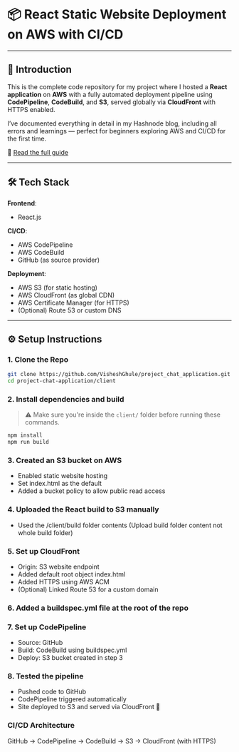 # 📦 React Static Website Deployment on AWS with CI/CD

---

## 🧠 Introduction

This is the complete code repository for my project where I hosted a **React application** on **AWS** with a fully automated deployment pipeline using **CodePipeline**, **CodeBuild**, and **S3**, served globally via **CloudFront** with HTTPS enabled.

I’ve documented everything in detail in my Hashnode blog, including all errors and learnings — perfect for beginners exploring AWS and CI/CD for the first time.

🔗 [Read the full guide](https://visheshblog.hashnode.dev/project-1-deploying-a-static-react-website-on-aws-with-cicd-s3-cloudfront-codepipeline)

---

## 🛠️ Tech Stack

**Frontend**:  
- React.js

**CI/CD**:  
- AWS CodePipeline  
- AWS CodeBuild  
- GitHub (as source provider)

**Deployment**:  
- AWS S3 (for static hosting)  
- AWS CloudFront (as global CDN)  
- AWS Certificate Manager (for HTTPS)  
- (Optional) Route 53 or custom DNS

---



## ⚙️ Setup Instructions

### 1. Clone the Repo

```bash
git clone https://github.com/VisheshGhule/project_chat_application.git
cd project-chat-application/client
```

### 2. Install dependencies and build

> ⚠️ Make sure you're inside the `client/` folder before running these commands.

 ```bash
npm install
npm run build
```

### 3. Created an S3 bucket on AWS

- Enabled static website hosting
- Set index.html as the default
- Added a bucket policy to allow public read access

### 4. Uploaded the React build to S3 manually

- Used the /client/build folder contents (Upload build folder content not whole build folder)

### 5. Set up CloudFront

- Origin: S3 website endpoint
- Added default root object index.html
- Added HTTPS using AWS ACM
- (Optional) Linked Route 53 for a custom domain

### 6. Added a buildspec.yml file at the root of the repo

### 7. Set up CodePipeline

- Source: GitHub
- Build: CodeBuild using buildspec.yml
- Deploy: S3 bucket created in step 3

### 8. Tested the pipeline

- Pushed code to GitHub
- CodePipeline triggered automatically
- Site deployed to S3 and served via CloudFront 🚀

### CI/CD Architecture

GitHub → CodePipeline → CodeBuild → S3 → CloudFront (with HTTPS)
